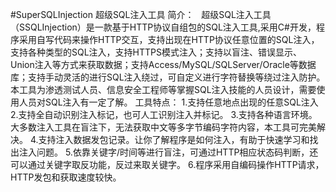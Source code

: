 #SuperSQLInjection
超级SQL注入工具
简介：   超级SQL注入工具（SSQLInjection）是一款基于HTTP协议自组包的SQL注入工具,采用C#开发，程序采用自写代码来操作HTTP交互，支持出现在HTTP协议任意位置的SQL注入，支持各种类型的SQL注入，支持HTTPS模式注入；支持以盲注、错误显示、Union注入等方式来获取数据；支持Access/MySQL/SQLServer/Oracle等数据库；支持手动灵活的进行SQL注入绕过，可自定义进行字符替换等绕过注入防护。本工具为渗透测试人员、信息安全工程师等掌握SQL注入技能的人员设计，需要使用人员对SQL注入有一定了解。
工具特点： 
1.支持任意地点出现的任意SQL注入 
2.支持全自动识别注入标记，也可人工识别注入并标记。 
3.支持各种语言环境。大多数注入工具在盲注下，无法获取中文等多字节编码字符内容，本工具可完美解决。 
4.支持注入数据发包记录。让你了解程序是如何注入，有助于快速学习和找出注入问题。 
5.依靠关键字/时间等进行盲注，可通过HTTP相应状态码判断，还可以通过关键字取反功能，反过来取关键字。
6.程序采用自编码操作HTTP请求，HTTP发包和获取速度较快。
